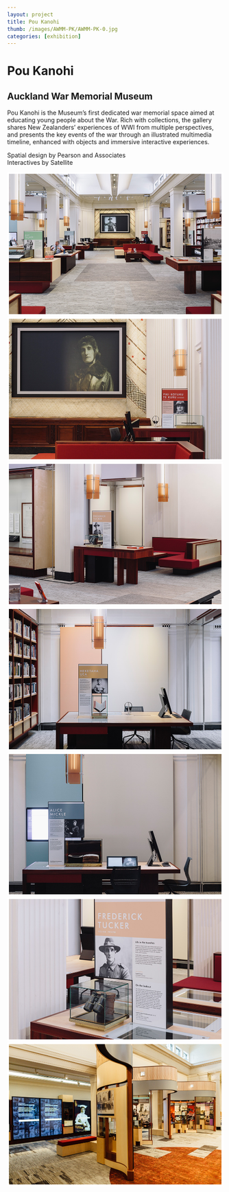 ```yaml
---
layout: project
title: Pou Kanohi
thumb: /images/AWMM-PK/AWMM-PK-0.jpg
categories: [exhibition]
---
```


# Pou Kanohi

## Auckland War Memorial Museum

Pou Kanohi is the Museum’s first dedicated war memorial space aimed at educating young people about the War. Rich with collections, the gallery shares New Zealanders’ experiences of WWI from multiple perspectives, and presents the key events of the war through an illustrated multimedia timeline, enhanced with objects and immersive interactive experiences.

Spatial design by Pearson and Associates  
Interactives by Satellite

![](/images/AWMM-PK/AWMM-PK-1.jpg)
![](/images/AWMM-PK/AWMM-PK-2.jpg)
![](/images/AWMM-PK/AWMM-PK-3.jpg)
![](/images/AWMM-PK/AWMM-PK-4.jpg)
![](/images/AWMM-PK/AWMM-PK-5.jpg)
![](/images/AWMM-PK/AWMM-PK-6.jpg)
![](/images/AWMM-PK/AWMM-PK-07.jpg)